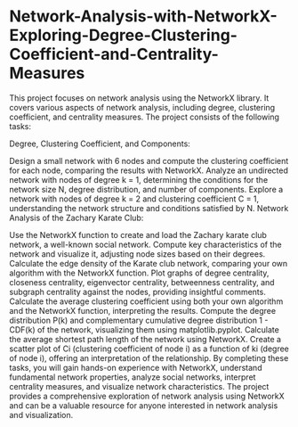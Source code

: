 # Network-Analysis-with-NetworkX-Exploring-Degree-Clustering-Coefficient-and-Centrality-Measures

This project focuses on network analysis using the NetworkX library. It covers various aspects of network analysis, including degree, clustering coefficient, and centrality measures. The project consists of the following tasks:

<p> Degree, Clustering Coefficient, and Components: </p>

Design a small network with 6 nodes and compute the clustering coefficient for each node, comparing the results with NetworkX.
Analyze an undirected network with nodes of degree k = 1, determining the conditions for the network size N, degree distribution, and number of components.
Explore a network with nodes of degree k = 2 and clustering coefficient C = 1, understanding the network structure and conditions satisfied by N.
Network Analysis of the Zachary Karate Club:

Use the NetworkX function to create and load the Zachary karate club network, a well-known social network.
Compute key characteristics of the network and visualize it, adjusting node sizes based on their degrees.
Calculate the edge density of the Karate club network, comparing your own algorithm with the NetworkX function.
Plot graphs of degree centrality, closeness centrality, eigenvector centrality, betweenness centrality, and subgraph centrality against the nodes, providing insightful comments.
Calculate the average clustering coefficient using both your own algorithm and the NetworkX function, interpreting the results.
Compute the degree distribution P(k) and complementary cumulative degree distribution 1 - CDF(k) of the network, visualizing them using matplotlib.pyplot.
Calculate the average shortest path length of the network using NetworkX.
Create a scatter plot of Ci (clustering coefficient of node i) as a function of ki (degree of node i), offering an interpretation of the relationship.
By completing these tasks, you will gain hands-on experience with NetworkX, understand fundamental network properties, analyze social networks, interpret centrality measures, and visualize network characteristics. The project provides a comprehensive exploration of network analysis using NetworkX and can be a valuable resource for anyone interested in network analysis and visualization.
